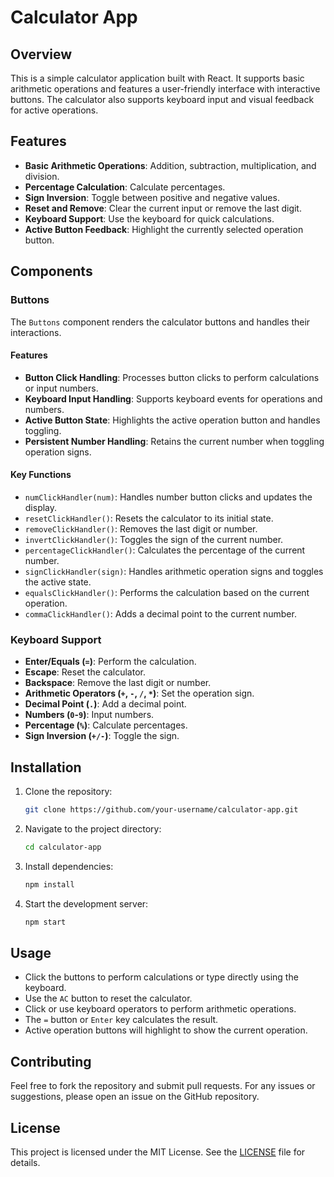 # Calculator App

## Overview

This is a simple calculator application built with React. It supports basic arithmetic operations and features a user-friendly interface with interactive buttons. The calculator also supports keyboard input and visual feedback for active operations.

## Features

- **Basic Arithmetic Operations**: Addition, subtraction, multiplication, and division.
- **Percentage Calculation**: Calculate percentages.
- **Sign Inversion**: Toggle between positive and negative values.
- **Reset and Remove**: Clear the current input or remove the last digit.
- **Keyboard Support**: Use the keyboard for quick calculations.
- **Active Button Feedback**: Highlight the currently selected operation button.

## Components

### Buttons

The `Buttons` component renders the calculator buttons and handles their interactions. 

#### Features

- **Button Click Handling**: Processes button clicks to perform calculations or input numbers.
- **Keyboard Input Handling**: Supports keyboard events for operations and numbers.
- **Active Button State**: Highlights the active operation button and handles toggling.
- **Persistent Number Handling**: Retains the current number when toggling operation signs.

#### Key Functions

- `numClickHandler(num)`: Handles number button clicks and updates the display.
- `resetClickHandler()`: Resets the calculator to its initial state.
- `removeClickHandler()`: Removes the last digit or number.
- `invertClickHandler()`: Toggles the sign of the current number.
- `percentageClickHandler()`: Calculates the percentage of the current number.
- `signClickHandler(sign)`: Handles arithmetic operation signs and toggles the active state.
- `equalsClickHandler()`: Performs the calculation based on the current operation.
- `commaClickHandler()`: Adds a decimal point to the current number.

### Keyboard Support

- **Enter/Equals (`=`)**: Perform the calculation.
- **Escape**: Reset the calculator.
- **Backspace**: Remove the last digit or number.
- **Arithmetic Operators (`+`, `-`, `/`, `*`)**: Set the operation sign.
- **Decimal Point (`.`)**: Add a decimal point.
- **Numbers (`0`-`9`)**: Input numbers.
- **Percentage (`%`)**: Calculate percentages.
- **Sign Inversion (`+/-`)**: Toggle the sign.

## Installation

1. Clone the repository:

    ```bash
    git clone https://github.com/your-username/calculator-app.git
    ```

2. Navigate to the project directory:

    ```bash
    cd calculator-app
    ```

3. Install dependencies:

    ```bash
    npm install
    ```

4. Start the development server:

    ```bash
    npm start
    ```



## Usage

- Click the buttons to perform calculations or type directly using the keyboard.
- Use the `AC` button to reset the calculator.
- Click or use keyboard operators to perform arithmetic operations.
- The `=` button or `Enter` key calculates the result.
- Active operation buttons will highlight to show the current operation.

## Contributing

Feel free to fork the repository and submit pull requests. For any issues or suggestions, please open an issue on the GitHub repository.

## License

This project is licensed under the MIT License. See the [LICENSE](LICENSE) file for details.
